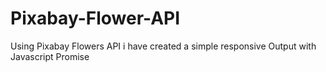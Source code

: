 # Pixabay-Flower-API

Using Pixabay Flowers API i have created a simple responsive Output with Javascript Promise
